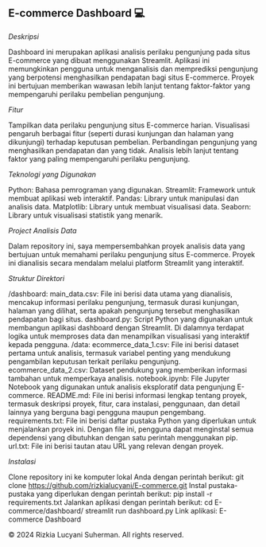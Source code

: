 ## E-commerce Dashboard 💻

*Deskripsi*

Dashboard ini merupakan aplikasi analisis perilaku pengunjung pada situs E-commerce yang dibuat menggunakan Streamlit. Aplikasi ini memungkinkan pengguna untuk menganalisis dan memprediksi pengunjung yang berpotensi menghasilkan pendapatan bagi situs E-commerce. Proyek ini bertujuan memberikan wawasan lebih lanjut tentang faktor-faktor yang mempengaruhi perilaku pembelian pengunjung.

*Fitur*

Tampilkan data perilaku pengunjung situs E-commerce harian.
Visualisasi pengaruh berbagai fitur (seperti durasi kunjungan dan halaman yang dikunjungi) terhadap keputusan pembelian.
Perbandingan pengunjung yang menghasilkan pendapatan dan yang tidak.
Analisis lebih lanjut tentang faktor yang paling mempengaruhi perilaku pengunjung.

*Teknologi yang Digunakan*

Python: Bahasa pemrograman yang digunakan.
Streamlit: Framework untuk membuat aplikasi web interaktif.
Pandas: Library untuk manipulasi dan analisis data.
Matplotlib: Library untuk membuat visualisasi data.
Seaborn: Library untuk visualisasi statistik yang menarik.

*Project Analisis Data*

Dalam repository ini, saya mempersembahkan proyek analisis data yang bertujuan untuk memahami perilaku pengunjung situs E-commerce. Proyek ini dianalisis secara mendalam melalui platform Streamlit yang interaktif.

*Struktur Direktori*

/dashboard: 
main_data.csv: File ini berisi data utama yang dianalisis, mencakup informasi perilaku pengunjung, termasuk durasi kunjungan, halaman yang dilihat, serta apakah pengunjung tersebut menghasilkan pendapatan bagi situs.
dashboard.py: Script Python yang digunakan untuk membangun aplikasi dashboard dengan Streamlit. Di dalamnya terdapat logika untuk memproses data dan menampilkan visualisasi yang interaktif kepada pengguna.
/data:
ecommerce_data_1.csv: File ini berisi dataset pertama untuk analisis, termasuk variabel penting yang mendukung pengambilan keputusan terkait perilaku pengunjung.
ecommerce_data_2.csv: Dataset pendukung yang memberikan informasi tambahan untuk memperkaya analisis.
notebook.ipynb: File Jupyter Notebook yang digunakan untuk analisis eksploratif data pengunjung E-commerce.
README.md: File ini berisi informasi lengkap tentang proyek, termasuk deskripsi proyek, fitur, cara instalasi, penggunaan, dan detail lainnya yang berguna bagi pengguna maupun pengembang.
requirements.txt: File ini berisi daftar pustaka Python yang diperlukan untuk menjalankan proyek ini. Dengan file ini, pengguna dapat menginstal semua dependensi yang dibutuhkan dengan satu perintah menggunakan pip.
url.txt: File ini berisi tautan atau URL yang relevan dengan proyek.

*Instalasi* 

Clone repository ini ke komputer lokal Anda dengan perintah berikut:
git clone https://github.com/rizkialucyani/E-commerce.git
Instal pustaka-pustaka yang diperlukan dengan perintah berikut:
pip install -r requirements.txt
Jalankan aplikasi dengan perintah berikut:
cd E-commerce/dashboard/
streamlit run dashboard.py
Link aplikasi: E-commerce Dashboard

© 2024 Rizkia Lucyani Suherman. All rights reserved.

